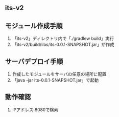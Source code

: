 ## its-v2 

## モジュール作成手順
1. 「its-v2」ディレクトリ内で「./gradlew build」実行
2. 「its-v2/build/libs/its-0.0.1-SNAPSHOT.jar」が作成

## サーバデプロイ手順
1. 作成したモジュールをサーバの任意の場所に配置
2. 「java -jar its-0.0.1-SNAPSHOT.jar」で起動

## 動作確認
1. IPアドレス:8080で検索